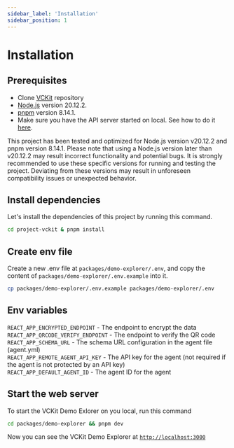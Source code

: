 ```yaml
---
sidebar_label: 'Installation'
sidebar_position: 1
---
```


# Installation

## Prerequisites

- Clone [VCKit](https://github.com/uncefact/project-vckit.git) repository
- [Node.js](https://nodejs.org/en/) version 20.12.2.
- [pnpm](https://pnpm.io/) version 8.14.1.
- Make sure you have the API server started on local. See how to do it [here](/docs/get-started/api-server-get-started/installation).

This project has been tested and optimized for Node.js version v20.12.2 and pnpm version 8.14.1. Please note that using a Node.js version later than v20.12.2 may result incorrect functionality and potential bugs. It is strongly recommended to use these specific versions for running and testing the project. Deviating from these versions may result in unforeseen compatibility issues or unexpected behavior.

## Install dependencies

Let's install the dependencies of this project by running this command.

```bash
cd project-vckit & pnpm install
```

## Create env file

Create a new .env file at `packages/demo-explorer/.env`, and copy the content of `packages/demo-explorer/.env.example` into it.

```bash
cp packages/demo-explorer/.env.example packages/demo-explorer/.env
```

## Env variables

`REACT_APP_ENCRYPTED_ENDPOINT` - The endpoint to encrypt the data <br/>
`REACT_APP_QRCODE_VERIFY_ENDPOINT` - The endpoint to verify the QR code <br/>
`REACT_APP_SCHEMA_URL` - The schema URL configuration in the agent file (agent.yml) <br/>
`REACT_APP_REMOTE_AGENT_API_KEY` - The API key for the agent (not required if the agent is not protected by an API key) <br/>
`REACT_APP_DEFAULT_AGENT_ID` - The agent ID for the agent <br/>

## Start the web server

To start the VCKit Demo Exlorer on you local, run this command

```bash
cd packages/demo-explorer && pnpm dev
```

Now you can see the VCKit Demo Explorer at [`http://localhost:3000`](http://localhost:3000)
